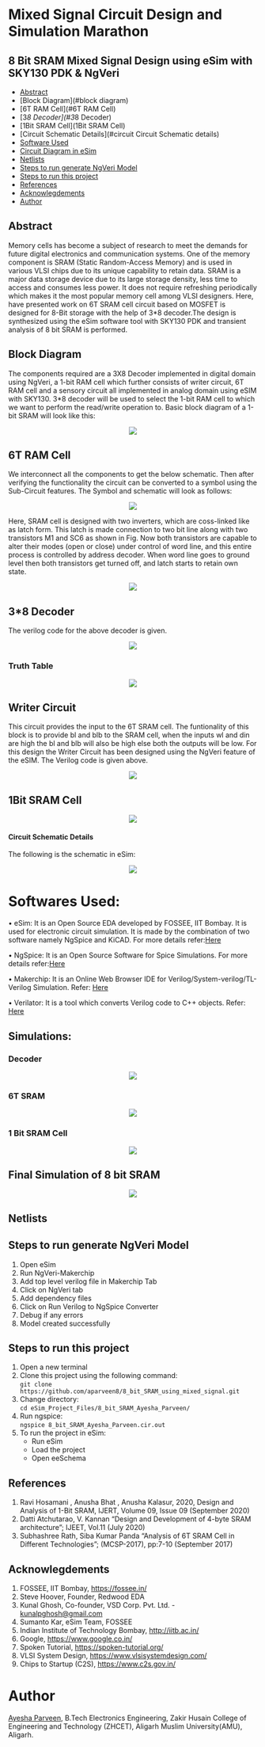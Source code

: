 # Mixed Signal Circuit Design and Simulation Marathon

## 8 Bit SRAM Mixed Signal Design using eSim with SKY130 PDK & NgVeri

- [Abstract](#abstract)
- [Block Diagram](#block diagram)
- [6T RAM Cell](#6T RAM Cell)
- [3*8 Decoder](#3*8 Decoder)
- [1Bit SRAM Cell](1Bit SRAM Cell)
- [Circuit Schematic Details](#circuit Circuit Schematic details)
- [Software Used](#software-used)
- [Circuit Diagram in eSim](#circuit-diagram-in-esim)
- [Netlists](#netlists)
- [Steps to run generate NgVeri Model](#steps-to-run-generate-ngveri-model)
- [Steps to run this project](#steps-to-run-this-project)
- [References](#references)
- [Acknowlegdements](#acknowlegdements)
- [Author](#author)

## Abstract

Memory cells has become a subject of research to meet the demands for future digital electronics and communication systems. One of the memory component is SRAM (Static Random-Access Memory) and is used in various VLSI chips due to its unique capability to retain data. SRAM is a major data storage device due to its large storage density, less time to access and consumes less power. It does not require refreshing periodically which makes it the most popular memory cell among VLSI designers.
Here, have presented work on 6T SRAM cell circuit based on MOSFET is designed for 8-Bit storage with the help of 3*8 decoder.The design is synthesized using the eSim software tool with SKY130 PDK and transient analysis of 8 bit SRAM is performed.

## Block Diagram

The components required are a 3X8 Decoder implemented in digital domain using NgVeri, a 1-bit RAM cell which further consists of writer circuit, 6T RAM cell and a sensory circuit all implemented in analog domain using eSIM with SKY130. 3*8 decoder will be used to select the 1-bit RAM cell to which we want to perform the read/write operation to. Basic block diagram of a 1-bit SRAM will look like this:
<p align="center">
  <img src="images/sram_block_diagram.png"></br>
</p>

## 6T RAM Cell

We interconnect all the components to get the below schematic. Then after verifying the functionality the circuit can be converted to a symbol using the Sub-Circuit features. The Symbol and schematic will look as follows:
<p align="center">
  <img src="images/subckt6t.png"></br>
</p>

Here, SRAM cell is designed with two inverters, which are coss-linked like as latch form. This latch is made connection to two bit line along with two transistors M1 and SC6 as shown in Fig. Now both transistors are capable to alter their modes (open or close) under control of word line, and this entire process is controlled by address decoder. When word line goes to ground level then both transistors get turned off, and latch starts to retain own state.
<p align="center">
  <img src="images/6T_SRAM.png"></br>
</p>

## 3*8 Decoder

The verilog code for the above decoder is given.

<p align="center">
  <img src="images/decoder.png"></br>
</p>

### Truth Table
<p align="center">
  <img src="images/3-to-8_Decoder_Truth_Tabl.jpg"></br>
</p>

## Writer Circuit

This circuit provides the input to the 6T SRAM cell. The funtionality of this block is to provide bl and blb to the SRAM cell, when the inputs wl and din are high the bl and blb will also be high else both the outputs will be low. For this design the Writer Circuit has been designed using the NgVeri feature of the eSIM. The Verilog code is given above.

<p align="center">
  <img src="images/writer.png"></br>
</p>

## 1Bit SRAM Cell

<p align="center">
  <img src="images/1bitram.png"></br>
</p>

#### Circuit Schematic Details
The following is the schematic in eSim:
<p align="center">
  <img src="images/8 bit schematic.png"></br>
</p>

# Softwares Used:
•  eSim: It is an Open Source EDA developed by FOSSEE, IIT Bombay. It is used for electronic circuit simulation. It is made by the combination of two software namely NgSpice and KiCAD. For more details refer:<a href='https://www.esim.fossee.in/'>Here</a></br>

• NgSpice: It is an Open Source Software for Spice Simulations. For more details refer:<a href='http://ngspice.sourceforge.net/docs.html'>Here</a></br>

• Makerchip: It is an Online Web Browser IDE for Verilog/System-verilog/TL-Verilog Simulation. Refer: <a href='https://www.makerchip.com/'>Here</a></br>

• Verilator: It is a tool which converts Verilog code to C++ objects. Refer: <a href='https://www.veripool.org/verilator/'>Here</a></br>

## Simulations:

### Decoder
<p align="center">
  <img src="images/decoderwave.png"></br>
</p>

### 6T SRAM
<p align="center">
  <img src="images/6twaveform.png"></br>
</p>

### 1 Bit SRAM Cell
<p align="center">
  <img src="images/1bit_ram_transient.png"></br>
</p>

## Final Simulation of 8 bit SRAM
<p align="center">
  <img src="images/outputwave.png"></br>
</p>

## Netlists




## Steps to run generate NgVeri Model

1. Open eSim
2. Run NgVeri-Makerchip
3. Add top level verilog file in Makerchip Tab
4. Click on NgVeri tab
5. Add dependency files
6. Click on Run Verilog to NgSpice Converter
7. Debug if any errors
8. Model created successfully

## Steps to run this project

1. Open a new terminal
2. Clone this project using the following command:</br>
   `git clone https://github.com/aparveen8/8_bit_SRAM_using_mixed_signal.git`</br>
3. Change directory:</br>
   `cd eSim_Project_Files/8_bit_SRAM_Ayesha_Parveen/`</br>
4. Run ngspice:</br>
   `ngspice 8_bit_SRAM_Ayesha_Parveen.cir.out`</br>
5. To run the project in eSim:
	- Run eSim</br>
	- Load the project</br>
	- Open eeSchema</br>

## References

1. Ravi Hosamani , Anusha Bhat , Anusha Kalasur, 2020, Design and Analysis of 1-Bit SRAM, IJERT, Volume 09, Issue 09 (September 2020)
2. Datti Atchutarao, V. Kannan “Design and Development of 4-byte SRAM architecture”; IJEET, Vol.11 (July 2020)
3. Subhashree Rath, Siba Kumar Panda “Analysis of 6T SRAM Cell in Different Technologies”; (MCSP-2017), pp:7-10 (September 2017)

## Acknowlegdements

1. FOSSEE, IIT Bombay, https://fossee.in/
2. Steve Hoover, Founder, Redwood EDA
3. Kunal Ghosh, Co-founder, VSD Corp. Pvt. Ltd. - kunalpghosh@gmail.com
4. Sumanto Kar, eSim Team, FOSSEE
5. Indian Institute of Technology Bombay, http://iitb.ac.in/
6. Google, https://www.google.co.in/
7. Spoken Tutorial, https://spoken-tutorial.org/
8. VLSI System Design, https://www.vlsisystemdesign.com/
9. Chips to Startup (C2S), https://www.c2s.gov.in/

# Author

[Ayesha Parveen]([https://github.com/aparveen8]), B.Tech Electronics Engineering, Zakir Husain College of Engineering and Technology (ZHCET), Aligarh Muslim University(AMU), Aligarh.
